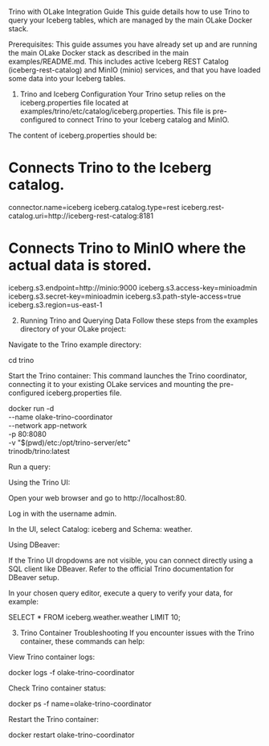 Trino with OLake Integration Guide
This guide details how to use Trino to query your Iceberg tables, which are managed by the main OLake Docker stack.

Prerequisites: This guide assumes you have already set up and are running the main OLake Docker stack as described in the main examples/README.md. This includes active Iceberg REST Catalog (iceberg-rest-catalog) and MinIO (minio) services, and that you have loaded some data into your Iceberg tables.

1. Trino and Iceberg Configuration
Your Trino setup relies on the iceberg.properties file located at examples/trino/etc/catalog/iceberg.properties. This file is pre-configured to connect Trino to your Iceberg catalog and MinIO.

The content of iceberg.properties should be:

# Connects Trino to the Iceberg catalog.
connector.name=iceberg
iceberg.catalog.type=rest
iceberg.rest-catalog.uri=http://iceberg-rest-catalog:8181

# Connects Trino to MinIO where the actual data is stored.
iceberg.s3.endpoint=http://minio:9000
iceberg.s3.access-key=minioadmin
iceberg.s3.secret-key=minioadmin
iceberg.s3.path-style-access=true
iceberg.s3.region=us-east-1

2. Running Trino and Querying Data
Follow these steps from the examples directory of your OLake project:

Navigate to the Trino example directory:

cd trino

Start the Trino container:
This command launches the Trino coordinator, connecting it to your existing OLake services and mounting the pre-configured iceberg.properties file.

docker run -d \
  --name olake-trino-coordinator \
  --network app-network \
  -p 80:8080 \
  -v "$(pwd)/etc:/opt/trino-server/etc" \
  trinodb/trino:latest

Run a query:

Using the Trino UI:

Open your web browser and go to http://localhost:80.

Log in with the username admin.

In the UI, select Catalog: iceberg and Schema: weather.

Using DBeaver:

If the Trino UI dropdowns are not visible, you can connect directly using a SQL client like DBeaver. Refer to the official Trino documentation for DBeaver setup.

In your chosen query editor, execute a query to verify your data, for example:

SELECT * FROM iceberg.weather.weather LIMIT 10;

3. Trino Container Troubleshooting
If you encounter issues with the Trino container, these commands can help:

View Trino container logs:

docker logs -f olake-trino-coordinator

Check Trino container status:

docker ps -f name=olake-trino-coordinator

Restart the Trino container:

docker restart olake-trino-coordinator